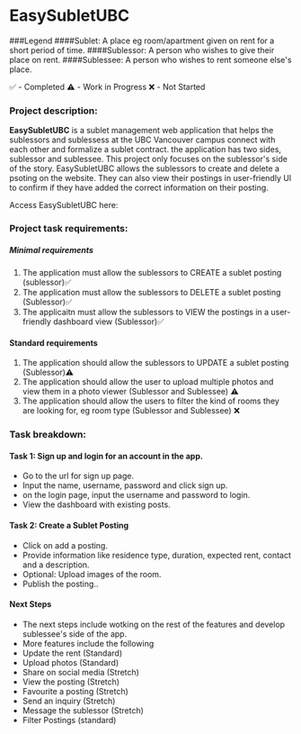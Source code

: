# EasySubletUBC

###Legend
####Sublet: A place eg room/apartment given on rent for a short period of time. 
####Sublessor: A person who wishes to give their place on rent. 
####Sublessee: A person who wishes to rent someone else's place.

✅ - Completed
⚠️ - Work in Progress
❌ - Not Started

### Project description:

**EasySubletUBC** is a sublet management web application that helps the sublessors and sublessess at the UBC Vancouver campus connect with each other and formalize a sublet contract. the application has two sides, sublessor and sublessee. This project only focuses on the sublessor's side of the story. EasySubletUBC allows the sublessors to create and delete a psoting on the website. They can also view their postings in user-friendly UI to confirm if they have added the correct information on their posting. 

Access EasySubletUBC here:

### Project task requirements:

##### Minimal requirements

1. The application must allow the sublessors to CREATE a sublet posting (sublessor)✅
2. The application must allow the sublessors to DELETE a sublet posting (Sublessor)✅
3. The applicaitn must allow the sublessors to VIEW the postings in a user-friendly dashboard view (Sublessor)✅  

#### Standard requirements
1. The application should allow the sublessors to UPDATE a sublet posting (Sublessor)⚠️
2. The application should allow the user to upload multiple photos and view them in a photo viewer (Sublessor and Sublessee) ⚠️
3. The application should allow the users to filter the kind of rooms they are looking for, eg room type (Sublessor and Sublessee) ❌
### Task breakdown:

#### Task 1: Sign up and login for an account in the app.

- Go to the url for sign up page. 
- Input the name, username, password and click sign up.
- on the login page, input the username and password to login.
- View the dashboard with existing posts.

#### Task 2: Create a Sublet Posting

- Click on add a posting. 
- Provide information like residence type, duration, expected rent, contact and a description.
- Optional: Upload images of the room.
- Publish the posting..

#### Next Steps
- The next steps include wotking on the rest of the features and develop sublessee's side of the app.
- More features include the following
-   Update the rent (Standard)
-   Upload photos (Standard)
-   Share on social media (Stretch)
-   View the posting (Stretch)
-   Favourite a posting (Stretch)
-   Send an inquiry (Stretch)
-   Message the sublessor (Stretch)
-   Filter Postings (standard)


 


